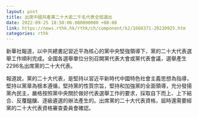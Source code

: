 ```yaml
---
layout: post
title: 出席中國共產黨二十大逾二千名代表全部選出
date: 2022-09-25 18:50:06.000000000 +08:00
link: https://news.rthk.hk/rthk/ch/component/k2/1668371-20220925.htm
categories: rthk
---
```


新華社報道，以中共總書記習近平為核心的黨中央堅強領導下，黨的二十大代表選舉工作順利完成。全國各選舉單位分別召開黨代表大會或黨代表會議，選舉產生2296名出席黨的二十大代表。

報道說，黨的二十大代表，是堅持以習近平新時代中國特色社會主義思想為指導，堅持以黨章為根本遵循，堅持黨的性質宗旨，堅持和加強黨的全面領導，充分發揚黨內民主，嚴格按照黨中央關於做好代表選舉工作的要求，採取自下而上、上下結合、反覆醞釀、逐級遴選的辦法產生的。出席黨的二十大代表資格，屆時還需要經黨的二十大代表資格審查委員會確認。
